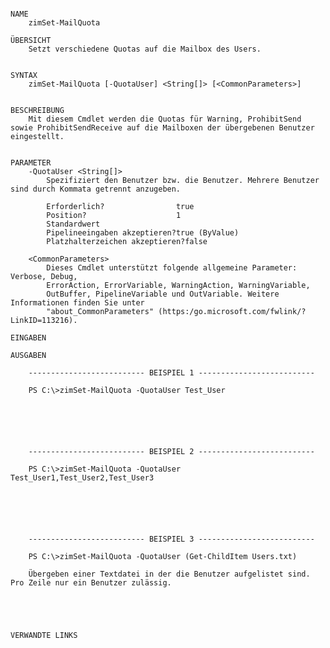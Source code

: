 ﻿```

NAME
    zimSet-MailQuota
    
ÜBERSICHT
    Setzt verschiedene Quotas auf die Mailbox des Users.
    
    
SYNTAX
    zimSet-MailQuota [-QuotaUser] <String[]> [<CommonParameters>]
    
    
BESCHREIBUNG
    Mit diesem Cmdlet werden die Quotas für Warning, ProhibitSend sowie ProhibitSendReceive auf die Mailboxen der übergebenen Benutzer eingestellt.
    

PARAMETER
    -QuotaUser <String[]>
        Spezifiziert den Benutzer bzw. die Benutzer. Mehrere Benutzer sind durch Kommata getrennt anzugeben.
        
        Erforderlich?                true
        Position?                    1
        Standardwert                 
        Pipelineeingaben akzeptieren?true (ByValue)
        Platzhalterzeichen akzeptieren?false
        
    <CommonParameters>
        Dieses Cmdlet unterstützt folgende allgemeine Parameter: Verbose, Debug,
        ErrorAction, ErrorVariable, WarningAction, WarningVariable,
        OutBuffer, PipelineVariable und OutVariable. Weitere Informationen finden Sie unter 
        "about_CommonParameters" (https:/go.microsoft.com/fwlink/?LinkID=113216). 
    
EINGABEN
    
AUSGABEN
    
    -------------------------- BEISPIEL 1 --------------------------
    
    PS C:\>zimSet-MailQuota -QuotaUser Test_User
    
    
    
    
    
    
    -------------------------- BEISPIEL 2 --------------------------
    
    PS C:\>zimSet-MailQuota -QuotaUser Test_User1,Test_User2,Test_User3
    
    
    
    
    
    
    -------------------------- BEISPIEL 3 --------------------------
    
    PS C:\>zimSet-MailQuota -QuotaUser (Get-ChildItem Users.txt)
    
    Übergeben einer Textdatei in der die Benutzer aufgelistet sind. Pro Zeile nur ein Benutzer zulässig.
    
    
    
    
    
VERWANDTE LINKS



```

